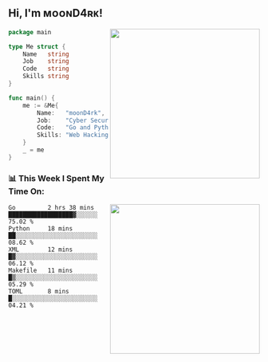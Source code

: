 <h2> Hi, I'm ᴍᴏᴏɴD4ʀᴋ!</h2>
<img align='right' src="https://github-readme-stats.vercel.app/api?username=moond4rk&show_icons=true&theme=radical" width="300">


```go
package main

type Me struct {
	Name   string
	Job    string
	Code   string
	Skills string
}

func main() {
	me := &Me{
		Name:   "moonD4rk",
		Job:    "Cyber Security Engineer",
		Code:   "Go and Python and Others",
		Skills: "Web Hacking ^o^",
	}
	_ = me
}
```



<h3>📊 This Week I Spent My Time On:</h3>
<img align='right' src="https://spotify-github-profile.vercel.app/api/view?uid=iftr63d5ost38g0o26wcjzd8k&cover_image=true&theme=novatorem" width="300">

<!--START_SECTION:waka-->
```text
Go         2 hrs 38 mins   ██████████████████▓░░░░░░   75.02 % 
Python     18 mins         ██░░░░░░░░░░░░░░░░░░░░░░░   08.62 % 
XML        12 mins         █▓░░░░░░░░░░░░░░░░░░░░░░░   06.12 % 
Makefile   11 mins         █▒░░░░░░░░░░░░░░░░░░░░░░░   05.29 % 
TOML       8 mins          █░░░░░░░░░░░░░░░░░░░░░░░░   04.21 % 
```
<!--END_SECTION:waka-->

